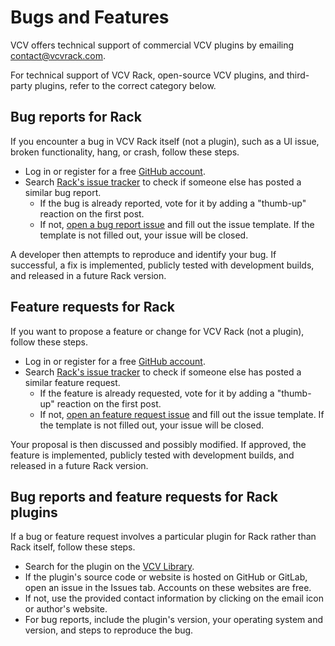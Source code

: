 # Bugs and Features

VCV offers technical support of commercial VCV plugins by emailing contact@vcvrack.com.

For technical support of VCV Rack, open-source VCV plugins, and third-party plugins, refer to the correct category below.

## Bug reports for Rack

If you encounter a bug in VCV Rack itself (not a plugin), such as a UI issue, broken functionality, hang, or crash, follow these steps.

- Log in or register for a free [GitHub account](https://github.com/).
- Search [Rack's issue tracker](https://github.com/VCVRack/Rack/issues?q=is%3Aissue+is%3Aopen+sort%3Areactions-%2B1-desc) to check if someone else has posted a similar bug report.
	- If the bug is already reported, vote for it by adding a "thumb-up" reaction on the first post.
	- If not, [open a bug report issue](https://github.com/VCVRack/Rack/issues/new?template=bug_report.md) and fill out the issue template.
	If the template is not filled out, your issue will be closed.

A developer then attempts to reproduce and identify your bug.
If successful, a fix is implemented, publicly tested with development builds, and released in a future Rack version.

## Feature requests for Rack

If you want to propose a feature or change for VCV Rack (not a plugin), follow these steps.

- Log in or register for a free [GitHub account](https://github.com/).
- Search [Rack's issue tracker](https://github.com/VCVRack/Rack/issues?q=is%3Aissue+is%3Aopen+sort%3Areactions-%2B1-desc) to check if someone else has posted a similar feature request.
	- If the feature is already requested, vote for it by adding a "thumb-up" reaction on the first post.
	- If not, [open an feature request issue](https://github.com/VCVRack/Rack/issues/new?template=feature_request.md) and fill out the issue template.
	If the template is not filled out, your issue will be closed.

Your proposal is then discussed and possibly modified.
If approved, the feature is implemented, publicly tested with development builds, and released in a future Rack version.

## Bug reports and feature requests for Rack plugins

If a bug or feature request involves a particular plugin for Rack rather than Rack itself, follow these steps.

- Search for the plugin on the [VCV Library](https://library.vcvrack.com/).
- If the plugin's source code or website is hosted on GitHub or GitLab, open an issue in the Issues tab. Accounts on these websites are free.
- If not, use the provided contact information by clicking on the email icon or author's website.
- For bug reports, include the plugin's version, your operating system and version, and steps to reproduce the bug.
